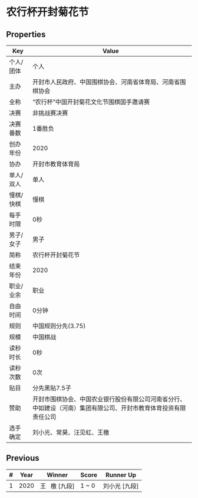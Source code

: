 # 农行杯开封菊花节

## Properties

| Key | Value |
| --- | ----- |
| 个人/团体 | 个人 |
| 主办 | 开封市人民政府、中国围棋协会、河南省体育局、河南省围棋协会 |
| 全称 | “农行杯”中国开封菊花文化节围棋国手邀请赛 |
| 决赛 | 非挑战赛决赛 |
| 决赛番数 | 1番胜负 |
| 创办年份 | 2020 |
| 协办 | 开封市教育体育局 |
| 单人/双人 | 单人 |
| 慢棋/快棋 | 慢棋 |
| 每手时限 | 0秒 |
| 男子/女子 | 男子 |
| 简称 | 农行杯开封菊花节 |
| 结束年份 | 2020 |
| 职业/业余 | 职业 |
| 自由时间 | 0分钟 |
| 规则 | 中国规则分先(3.75) |
| 规模 | 中国棋战 |
| 读秒时长 | 0秒 |
| 读秒次数 | 0次 |
| 贴目 | 分先黑贴7.5子 |
| 赞助 | 开封市围棋协会、中国农业银行股份有限公司河南省分行、中如建设（河南）集团有限公司、开封市教育体育投资有限责任公司 |
| 选手确定 | 刘小光、常昊、汪见虹、王檄 |

## Previous

| # | Year | Winner | Score | Runner Up |
| --- | --- | --- | --- | --- |
| 1 | 2020 | 王   檄 [九段] | 1 ~ 0 | 刘小光 [九段] |

